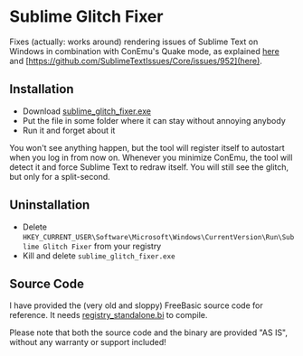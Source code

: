 # Sublime Glitch Fixer
Fixes (actually: works around) rendering issues of Sublime Text on Windows in combination with ConEmu's Quake mode, as explained [here](https://github.com/Maximus5/ConEmu/issues/229) and [https://github.com/SublimeTextIssues/Core/issues/952](here).

## Installation
* Download [sublime_glitch_fixer.exe](https://raw.githubusercontent.com/CherryDT/sublime-glitch-fixer/master/sublime_glitch_fixer.exe)
* Put the file in some folder where it can stay without annoying anybody
* Run it and forget about it

You won't see anything happen, but the tool will register itself to autostart when you log in from now on.
Whenever you minimize ConEmu, the tool will detect it and force Sublime Text to redraw itself. You will still see the glitch, but only for a split-second.

## Uninstallation
* Delete `HKEY_CURRENT_USER\Software\Microsoft\Windows\CurrentVersion\Run\Sublime Glitch Fixer` from your registry
* Kill and delete `sublime_glitch_fixer.exe`

## Source Code
I have provided the (very old and sloppy) FreeBasic source code for reference. It needs [registry_standalone.bi](https://gist.github.com/CherryDT/b9067b5860f0f74a13c5faafb7b66832) to compile.

Please note that both the source code and the binary are provided "AS IS", without any warranty or support included!

